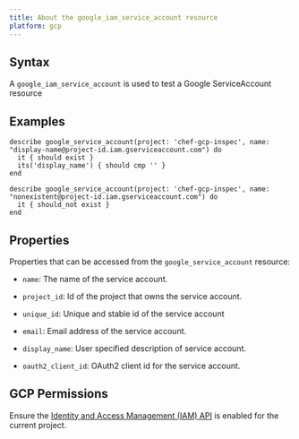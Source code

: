 ```yaml
---
title: About the google_iam_service_account resource
platform: gcp
---
```


## Syntax
A `google_iam_service_account` is used to test a Google ServiceAccount resource

## Examples
```
describe google_service_account(project: 'chef-gcp-inspec', name: "display-name@project-id.iam.gserviceaccount.com") do
  it { should exist }
  its('display_name') { should cmp '' }
end

describe google_service_account(project: 'chef-gcp-inspec', name: "nonexistent@project-id.iam.gserviceaccount.com") do
  it { should_not exist }
end
```

## Properties
Properties that can be accessed from the `google_service_account` resource:


  * `name`: The name of the service account.

  * `project_id`: Id of the project that owns the service account.

  * `unique_id`: Unique and stable id of the service account

  * `email`: Email address of the service account.

  * `display_name`: User specified description of service account.

  * `oauth2_client_id`: OAuth2 client id for the service account.


## GCP Permissions

Ensure the [Identity and Access Management (IAM) API](https://console.cloud.google.com/apis/library/iam.googleapis.com/) is enabled for the current project.

